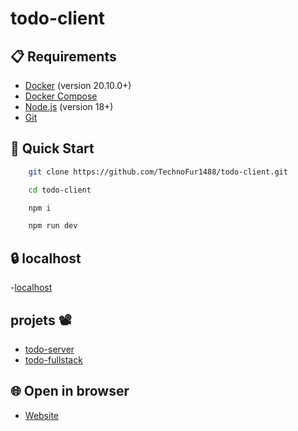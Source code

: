﻿# todo-client

## 📋 Requirements

- [Docker](https://www.docker.com/) (version 20.10.0+)
- [Docker Compose](https://docs.docker.com/compose/)
- [Node.js](https://nodejs.org/) (version 18+)
- [Git](https://git-scm.com/)

## 🚀 Quick Start

```bash copy
    git clone https://github.com/TechnoFur1488/todo-client.git

    cd todo-сlient

    npm i

    npm run dev
```

## 🔒 localhost

-[localhost](http://localhost:5173)

## projets 📽️

- [todo-server](https://github.com/TechnoFur1488/todo-ser.git)
- [todo-fullstack](https://github.com/TechnoFur1488/todo-server.git)

## 🌐 Open in browser

- [Website](https://todo-client-nikitas-projects-e30fe775.vercel.app)
